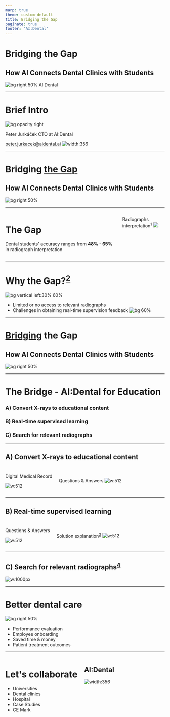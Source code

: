 ```yaml
---
marp: true
theme: custom-default
title: Bridging the Gap
paginate: true
footer: 'AI:Dental'
---
```


<!-- Add this anywhere in your Markdown file -->
<script type="module">
  import mermaid from 'https://cdn.jsdelivr.net/npm/mermaid@latest/dist/mermaid.esm.min.mjs';
  mermaid.initialize({ startOnLoad: true });
</script>

<!-- <style>
  section {
    background: '#ABF7CE';
    font-family: 'DMSans-AID-Headline', 'DMSans-AID-Text';
  }
</style> -->
<!--
HD 1280 x 720	13.333	7.5
Full HD 1920 x 1080	19.999	11.25
Quad HD 3840 x 2160	39.999	22.50
4K 4096 x 2160	42.664	22.50 
-->

<!-- https://docs.decksetapp.com/English.lproj/Formatting/13-auto-scaling.html -->

<!-- _paginate: skip -->
<!-- _footer: "" -->
# Bridging the Gap
## How AI Connects Dental Clinics with Students
![bg right 50%](img/image.png)
AI:Dental

---
<!-- _color: '#000' -->
# Brief Intro
![bg opacity right](img/57e2696d-f37a-4111-8f3d-72bada4c77c5.JPG)

Peter Jurkáček
CTO at AI:Dental

peter.jurkacek@aidental.ai
![width:356](img/qr_1.png)

<!-- 
# Problem statement
- Studenti idu na kliniku nepripraveni
- Proces pridelovania stundetov na kliniky nie je transparentny
- Challanges in dental education
    - Curricular Relevance (Stream data from real clinics automatically)
    - Clinical Training Opportunities (Transform data to training materials)
    - Ethical and Legal Challenges (Consents)
    - Access to Education (Free)
- Students' and Professor's pain points
- Relatable story 
-->

<!-- References
https://www.ncbi.nlm.nih.gov/pmc/articles/PMC8238744/
https://pubmed.ncbi.nlm.nih.gov/30861309/ 
https://www.ncbi.nlm.nih.gov/pmc/articles/PMC9026102/
https://www.ncbi.nlm.nih.gov/pmc/articles/PMC5334326/
https://www.researchgate.net/publication/



(1996 Room for improvement? The accuracy of dental practitioners who diagnose bony pathoses with radiographs)[https://pubmed.ncbi.nlm.nih.gov/8665324/]
-->
---
# Bridging <u>the Gap</u>
## How AI Connects Dental Clinics with Students
![bg right 50%](img/image.png)
<!-- ---
To democratize dental health through AI by enhancing precision, affordability, and accessibility in education and patient care. 
Shaping the future of the dentistry through creating the conditions for everyone to access the affordable and personalised healthcare.  -->

---
<!-- _footer: "1. 2022 Evaluation of radiographic interpretation skills of undergraduate dental students studying in a dental college of Punjab, India – A comparative study" -->
<div class="columns">
<div>
<h1>The Gap</h1>

Dental students' accuracy ranges from **48% - 65%** in radiograph interpretation

</div>
<div>

Radiographs interpretation<sup>[1]</sup>
![](img/qexample.png)

</div>
</div>

[1]: https://www.researchgate.net/publication/367683626_Evaluation_of_radiographic_interpretation_skills_of_undergraduate_dental_students_studying_in_a_dental_college_of_Punjab_India_-_A_comparative_study
---
<!-- _footer: "2. 2022 Dental Students’ Knowledge, Confidence, Ability, and Self-Reported Difficulties in Periodontal Education: A Mixed Method Pilot Study" -->
# Why the Gap?<sup>[2]</sup>
![bg vertical left:30% 60%](img/image-2.png)
- Limited or no access to relevant radiographs
- Challenges in obtaining real-time supervision feedback
![bg 60%](img/image-3.png)

[2]: https://www.ncbi.nlm.nih.gov/pmc/articles/PMC9026102/

---
# <u>Bridging</u> the Gap
## How AI Connects Dental Clinics with Students
![bg right 50%](img/image-1.png)

---
# The Bridge - AI:Dental for Education

### A) Convert X-rays to educational content
### B) Real-time supervised learning
### C) Search for relevant radiographs

---
## A) Convert X-rays to educational content
#

<div class="columns">
<div>
Digital Medical Record

![w:512](img/321b949b-b01d-49b0-97a8-75af270f5e98.jpg)
    <!-- ![w:256](EMR_semafor.png) -->
</div>
<div>

Questions & Answers
![w:512](img/edu_quiz.png)

</div>
</div>

---
<!-- _footer: "3. An Explainable Deep Learning Model to Prediction Dental Caries Using Panoramic Radiograph Images (2023)" -->
## B) Real-time supervised learning
#

<div class="columns">
<div>
Questions & Answers

![w:512](img/edu_quiz.png)
</div>
<div>

Solution explanation<sup>[3]</sup>
![w:512](img/grad-cam.png)

</div>
</div>

[3]: https://www.researchgate.net/publication/366946851_An_Explainable_Deep_Learning_Model_to_Prediction_Dental_Caries_Using_Panoramic_Radiograph_Images

---
<!-- _footer: "4. Dental CLAIRES: Contrastive LAnguage Image REtrieval Search for Dental Research (2023)" -->

<!-- 
https://www.sciencedirect.com/science/article/pii/S2772442523001491 
https://www.mdpi.com/2075-5309/13/2/275
https://www.ncbi.nlm.nih.gov/pmc/articles/PMC10283104/
-->
## C) Search for relevant radiographs<sup>[4]</sup>

![w:1000px](img/image_retrieval.png.png)
<!-- ![bg left 100%](edu-app/catalog.png) -->

[4]: https://www.ncbi.nlm.nih.gov/pmc/articles/PMC10283104/

---
# Better dental care
![bg right 50%](img/image-1.png)
- Performance evaluation
- Employee onboarding
- Saved time & money
- Patient treatment outcomes

--- 
<div class="columns">
<div>
<h1>Let's collaborate</h1>

- Universities
- Dental clinics
- Hospital
- Case Studies
- CE Mark

</div>
<div>

## AI:Dental
![width:356](img/qr_aid.png)

</div>
</div>
